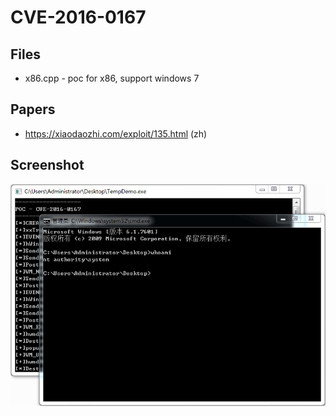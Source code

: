 # CVE-2016-0167

## Files

* x86.cpp - poc for x86, support windows 7

## Papers

* https://xiaodaozhi.com/exploit/135.html (zh)

## Screenshot

![screenshot](./screenshot.png)

